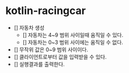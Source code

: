 # kotlin-racingcar

- [] 자동차 생성
  - [] 자동차는 4~9 범위 사이일때 움직일 수 있다.  
  - [] 자동차는 0~3 범위 사이에는 움직일 수 없다.   
- [] 무작위 값은 0~9 범위 사이이다.  
- [] 클라이언트로부터 값을 입력받을 수 있다.  
- [] 실행결과를 출력한다.  
